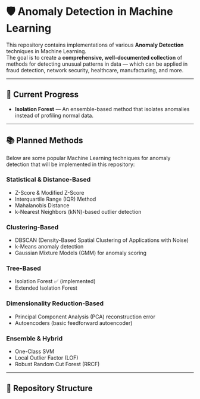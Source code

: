 # 🛡️ Anomaly Detection in Machine Learning

This repository contains implementations of various **Anomaly Detection** techniques in Machine Learning.  
The goal is to create a **comprehensive, well-documented collection** of methods for detecting unusual patterns in data — which can be applied in fraud detection, network security, healthcare, manufacturing, and more.

---

## 📌 Current Progress
- **Isolation Forest** — An ensemble-based method that isolates anomalies instead of profiling normal data.

---

## 📚 Planned Methods
Below are some popular Machine Learning techniques for anomaly detection that will be implemented in this repository:

### **Statistical & Distance-Based**
- Z-Score & Modified Z-Score
- Interquartile Range (IQR) Method
- Mahalanobis Distance
- k-Nearest Neighbors (kNN)-based outlier detection

### **Clustering-Based**
- DBSCAN (Density-Based Spatial Clustering of Applications with Noise)
- k-Means anomaly detection
- Gaussian Mixture Models (GMM) for anomaly scoring

### **Tree-Based**
- Isolation Forest ✅ (implemented)
- Extended Isolation Forest

### **Dimensionality Reduction-Based**
- Principal Component Analysis (PCA) reconstruction error
- Autoencoders (basic feedforward autoencoder)

### **Ensemble & Hybrid**
- One-Class SVM
- Local Outlier Factor (LOF)
- Robust Random Cut Forest (RRCF)

---

## 📂 Repository Structure
